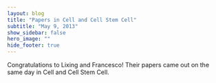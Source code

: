 ```yaml
---
layout: blog
title: "Papers in Cell and Cell Stem Cell"
subtitle: "May 9, 2013"
show_sidebar: false
hero_image: ""
hide_footer: true
---
```


Congratulations to Lixing and Francesco! Their papers came out on the same day in Cell and Cell Stem Cell.

